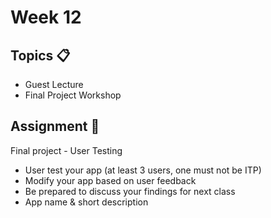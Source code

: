 # Week 12

## Topics 📋

* Guest Lecture
* Final Project Workshop

## Assignment 📐

Final project - User Testing

* User test your app (at least 3 users, one must not be ITP) 
* Modify your app based on user feedback
* Be prepared to discuss your findings for next class
* App name & short description
